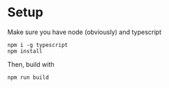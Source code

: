 # Setup

Make sure you have node (obviously) and typescript

```
npm i -g typescript
npm install
```

Then, build with
```
npm run build
```